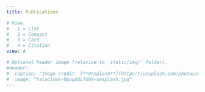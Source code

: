 ```yaml
---
title: Publications

# View.
#   1 = List
#   2 = Compact
#   3 = Card
#   4 = Citation
view: 4

# Optional header image (relative to `static/img/` folder).
#header:
#  caption: "Image credit: [**Unsplash**](https://unsplash.com/photos/OgvqXGL7XO4)"
#  image: "halacious-OgvqXGL7XO4-unsplash.jpg"
---
```

